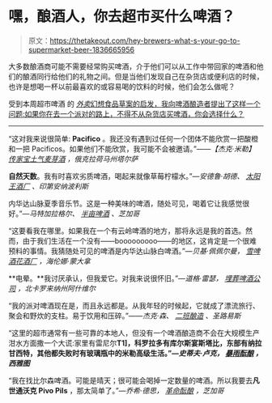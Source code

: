 # 嘿，酿酒人，你去超市买什么啤酒？

> 原文：<https://thetakeout.com/hey-brewers-what-s-your-go-to-supermarket-beer-1836665956>

大多数酿酒商可能不需要经常购买啤酒，介于他们可以从工作中带回家的啤酒和他们的酿酒同行给他们的礼物之间。但是当他们发现自己在杂货店或便利店的时候，也许是想喝一杯以前最喜欢的或容易喝的饮料的时候，他们会怎么做呢？



受到本周超市啤酒 的 [*外卖*幻想食品草案的启发，我向啤酒酿造者提出了这样一个问题:如果你在去一个派对的路上，不得不从杂货店买啤酒，你会选择什么？](https://thetakeout.com/the-takeouts-fantasy-food-draft-best-supermarket-beer-1836635650)

* * *

“这对我来说很简单: **Pacifico** 。我还没有遇到过任何一个团体不能欣赏一把酸橙和一把 Pacificos。如果他们不能欣赏，我可能不会被邀请。”——*【杰克·米勒】* [*传家宝土气麦芽酒*](https://www.heirloomrusticales.com/) *，俄克拉荷马州塔尔萨*

**自然天数**。我有时喜欢劣质啤酒，喝起来就像草莓柠檬水。”*—安德鲁·胡德、* [*太阳王酒厂*](http://www.sunkingbrewing.com/) *、印第安纳波利斯*

内华达山脉夏季音乐节。这是一种美味的啤酒，随处可见，喝着它让我感觉很好。”*—马特加拉格尔、* [*半亩啤酒*](https://www.halfacrebeer.com/) *、芝加哥*

“这要看我在哪里。如果我在一个有云岭啤酒的地方，那将永远是我的首选。然而，由于我们生活在一个没有——booooooooo——的地区，这肯定是一个很难预料的事情。我猜随处可见的啤酒是内华达山脉白啤酒。”*—贝基·佩佩尔曼，* [*雪啤酒花酒厂*](http://www.snowhopbrewery.com/) *，海伦娜·蒙大拿*

**电晕。**我讨厌承认，但我爱它。对我来说很怀旧。”*—道格·雷瑟，* [*埋葬啤酒公司*](https://burialbeer.com/) *，北卡罗来纳州阿什维尔*

“我的派对啤酒现在是，而且永远都是。从我年轻的时候起，它就成了漂流旅行、聚会和野炊的支柱。易于饮用和压碎。”——*杰克·森、* [*二班酿造*](http://www.2ndshiftbrewing.com/) *、圣路易斯*

“这里的超市通常有一些可靠的本地人，但没有一个啤酒酿造商不会在大规模生产泔水方面撒一个大谎:家里有雷尼尔**T1]，科罗拉多有库尔斯宴斯塔比，东部有纳拉甘西特，其他都失败时有玻璃瓶中的米勒高级生活。”*—史蒂夫·卢克，* [*暴雨酝酿*](https://www.cloudburstbrew.com/) *，西雅图***

“我在找比尔森啤酒。可能是晴天；很可能会喝掉一定数量的啤酒。所以我要去**凡世通沃克 Pivo Pils** ，那太简单了。”*—乔希·德思，* [*革命酝酿*](https://revbrew.com/) *，芝加哥*
